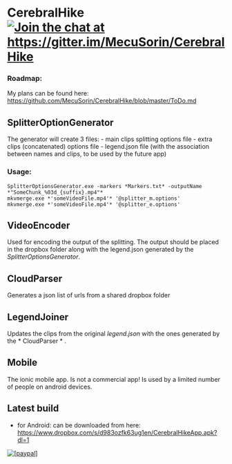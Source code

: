 # CerebralHike	<a href="https://gitter.im/MecuSorin/CerebralHike"><img src="https://camo.githubusercontent.com/da2edb525cde1455a622c58c0effc3a90b9a181c/68747470733a2f2f6261646765732e6769747465722e696d2f4a6f696e253230436861742e737667" alt="Join the chat at https://gitter.im/MecuSorin/CerebralHike"></a>

### Roadmap:
My plans can be found here: https://github.com/MecuSorin/CerebralHike/blob/master/ToDo.md 


## SplitterOptionGenerator
The generator will create 3 files:
	- main clips splitting options file
	- extra clips (concatenated) options file
	- legend.json file (with the association between names and clips, to be used by the future app)

### Usage:

~~~
SplitterOptionsGenerator.exe -markers *Markers.txt* -outputName *"SomeChunk_%03d_{suffix}.mp4"*
mkvmerge.exe *'someVideoFile.mp4'* '@splitter_m.options'
mkvmerge.exe *'someVideoFile.mp4'* '@splitter_e.options'
~~~

## VideoEncoder
Used for encoding the output of the splitting. The output should be placed in the dropbox folder along with the legend.json generated by the *SplitterOptionsGenerator*.

## CloudParser
Generates a json list of urls from a shared dropbox folder

## LegendJoiner
Updates the clips from the original *legend.json* with the ones generated by the * CloudParser * .

## Mobile
The ionic mobile app. Is not a commercial app! Is used by a limited number of people on android devices.

## Latest build
- for Android: can be downloaded from here: https://www.dropbox.com/s/d983ozfk63ug1en/CerebralHikeApp.apk?dl=1


<a href="https://www.paypal.com/cgi-bin/webscr?cmd=_donations&business=WKPS2DT7CNBBQ&lc=RO&item_name=Encourages%20further%20development%20of%20application%20CerebralHike&item_number=open%2dsource%20CerebralHike&currency_code=EUR&bn=PP%2dDonationsBF%3abtn_donateCC_LG%2egif%3aNonHosted">
<img src="https://camo.githubusercontent.com/bce14c8e2e39ba0464551b34602b4c60c182526b/68747470733a2f2f7777772e70617970616c6f626a656374732e636f6d2f656e5f55532f692f62746e2f62746e5f646f6e6174655f4c472e676966" alt="[paypal]" data-canonical-src="https://www.paypalobjects.com/en_US/i/btn/btn_donate_LG.gif" style="max-width:100%;">
</a>
